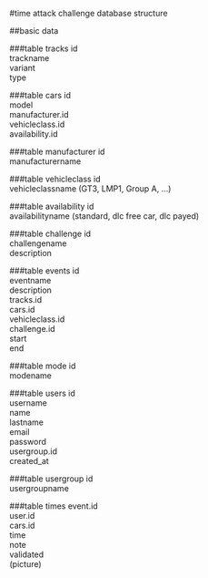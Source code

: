 #time attack challenge database structure

##basic data

###table tracks
id  
trackname  
variant  
type  

###table cars
id  
model  
manufacturer.id  
vehicleclass.id  
availability.id  

###table manufacturer
id  
manufacturername  

###table vehicleclass
id  
vehicleclassname (GT3, LMP1, Group A, ...)  

###table availability
id  
availabilityname (standard, dlc free car, dlc payed)  

###table challenge
id  
challengename  
description  

###table events
id  
eventname  
description  
tracks.id  
cars.id  
vehicleclass.id  
challenge.id  
start  
end  

###table mode
id  
modename  

###table users
id  
username  
name  
lastname  
email  
password  
usergroup.id  
created_at  

###table usergroup
id  
usergroupname  

###table times
event.id  
user.id  
cars.id  
time  
note  
validated    
(picture)  
